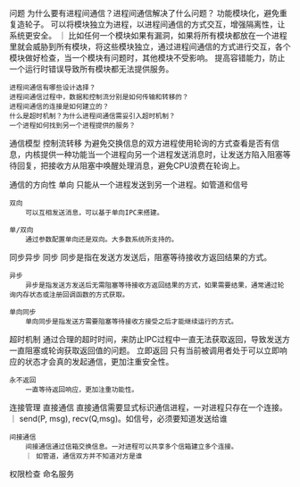 问题
    为什么要有进程间通信？进程间通信解决了什么问题？
        功能模块化，避免重复造轮子。
        可以将模块独立为进程，以进程间通信的方式交互，增强隔离性，让系统更安全。
        ｜ 比如任何一个模块如果有漏洞，如果将所有模块都放在一个进程里就会威胁到所有模块，将这些模块独立，通过进程间通信的方式进行交互，各个模块做好检查，当一个模块有问题时，其他模块不受影响。
        提高容错能力，防止一个运行时错误导致所有模块都无法提供服务。

    进程间通信有哪些设计选择？
    进程间通信过程中，数据和控制流分别是如何传输和转移的？
    进程间通信的连接是如何建立的？
    什么是超时机制？为什么进程间通信需妥引入超时机制？
    一个进程如何找到另一个进程提供的服务？

通信模型
控制流转移
    为避免交换信息的双方进程使用轮询的方式查看是否有信息，内核提供一种功能当一个进程向另一个进程发送消息时，让发送方陷入阻塞等待回复，把接收方从阻塞中唤醒处理消息，避免CPU浪费在轮询上。

通信的方向性
    单向
        只能从一个进程发送到另一个进程。如管道和信号

    双向
        可以互相发送消息，可以基于单向IPC来搭建。

    单/双向
        通过参数配置单向还是双向。大多数系统所支持的。


同步异步
    同步
        同步是指在发送方发送后，阻塞等待接收方返回结果的方式。

    异步
        异步是指发送方发送后无需阻塞等待接收方返回结果的方式，如果需要结果，通常通过轮询内存状态或注册回调函数的方式获取。

    单向同步
        单向同步是指发送方需要阻塞等待接收方接受之后才能继续运行的方式。


超时机制
    通过合理的超时时间，来防止IPC过程中一直无法获取返回，导致发送方一直阻塞或轮询获取返回值的问题。
    立即返回
        只有当前被调用者处于可以立即响应的状态才会真的发起通信，更加注重安全性。

    永不返回
        一直等待返回响应，更加注重功能性。


连接管理
    直接通信
        直接通信需要显式标识通信进程，一对进程只存在一个连接。
        ｜ send(P, msg), recv(Q,msg)。如信号，必须要知道发送给谁

    间接通信
        间接通信通过信箱交换信息。一对进程可以共享多个信箱建立多个连接。
        ｜ 如管道，通信双方并不知道对方是谁


权限检查
命名服务
